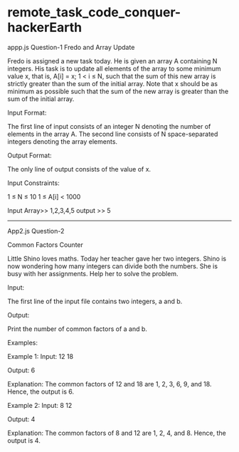 # remote_task_code_conquer-hackerEarth
appp.js
Question-1
Fredo and Array Update

Fredo is assigned a new task today. He is given an array A containing N integers. His task is to update all elements of the array to some minimum value x, that is, A[i] = x; 1 < i ≤ N, such that the sum of this new array is strictly greater than the sum of the initial array. Note that x should be as minimum as possible such that the sum of the new array is greater than the sum of the initial array.

Input Format:

The first line of input consists of an integer N denoting the number of elements in the array A. The second line consists of N space-separated integers denoting the array elements.

Output Format:

The only line of output consists of the value of x.

Input Constraints:

1 ≤ N ≤ 10
1 ≤ A[i] < 1000

Input Array>> 1,2,3,4,5
output >> 5

_______________________________________________________________________________________________________________________________________________________________________________________________________________________
App2.js
Question-2

Common Factors Counter

Little Shino loves maths. Today her teacher gave her two integers. Shino is now wondering how many integers can divide both the numbers. She is busy with her assignments. Help her to solve the problem.

Input:

The first line of the input file contains two integers, a and b.

Output:

Print the number of common factors of a and b.

Examples:

Example 1:
Input:
12 18

Output:
6

Explanation:
The common factors of 12 and 18 are 1, 2, 3, 6, 9, and 18. Hence, the output is 6.


Example 2:
Input:
8 12

Output:
4

Explanation:
The common factors of 8 and 12 are 1, 2, 4, and 8. Hence, the output is 4.
